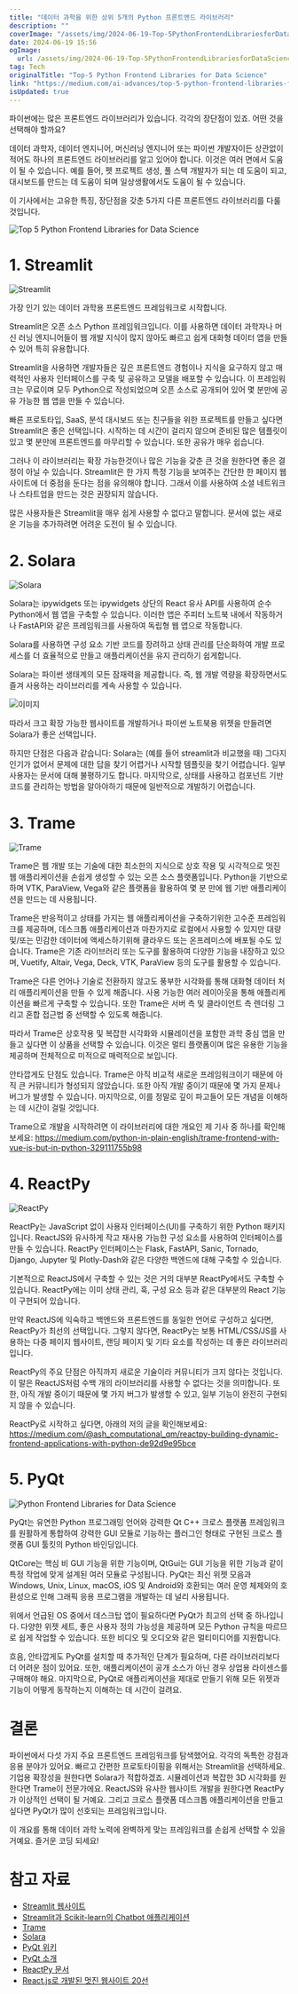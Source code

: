 ```yaml
---
title: "데이터 과학을 위한 상위 5개의 Python 프론트엔드 라이브러리"
description: ""
coverImage: "/assets/img/2024-06-19-Top-5PythonFrontendLibrariesforDataScience_0.png"
date: 2024-06-19 15:56
ogImage:
  url: /assets/img/2024-06-19-Top-5PythonFrontendLibrariesforDataScience_0.png
tag: Tech
originalTitle: "Top-5 Python Frontend Libraries for Data Science"
link: "https://medium.com/ai-advances/top-5-python-frontend-libraries-for-data-science-91261a65e366"
isUpdated: true
---
```


파이썬에는 많은 프론트엔드 라이브러리가 있습니다. 각각의 장단점이 있죠. 어떤 것을 선택해야 할까요?

데이터 과학자, 데이터 엔지니어, 머신러닝 엔지니어 또는 파이썬 개발자이든 상관없이 적어도 하나의 프론트엔드 라이브러리를 알고 있어야 합니다. 이것은 여러 면에서 도움이 될 수 있습니다. 예를 들어, 펫 프로젝트 생성, 풀 스택 개발자가 되는 데 도움이 되고, 대시보드를 만드는 데 도움이 되며 일상생활에서도 도움이 될 수 있습니다.

이 기사에서는 고유한 특징, 장단점을 갖춘 5가지 다른 프론트엔드 라이브러리를 다룰 것입니다.

![Top 5 Python Frontend Libraries for Data Science](/assets/img/2024-06-19-Top-5PythonFrontendLibrariesforDataScience_0.png)

<!-- cozy-coder - 수평 -->

<ins class="adsbygoogle"
     style="display:block"
     data-ad-client="ca-pub-4877378276818686"
     data-ad-slot="1107185301"
     data-ad-format="auto"
     data-full-width-responsive="true"></ins>

<script>
     (adsbygoogle = window.adsbygoogle || []).push({});
</script>

# 1. Streamlit

![Streamlit](/assets/img/2024-06-19-Top-5PythonFrontendLibrariesforDataScience_1.png)

가장 인기 있는 데이터 과학용 프론트엔드 프레임워크로 시작합니다.

Streamlit은 오픈 소스 Python 프레임워크입니다. 이를 사용하면 데이터 과학자나 머신 러닝 엔지니어들이 웹 개발 지식이 많지 않아도 빠르고 쉽게 대화형 데이터 앱을 만들 수 있어 특히 유용합니다.

<!-- cozy-coder - 수평 -->

<ins class="adsbygoogle"
     style="display:block"
     data-ad-client="ca-pub-4877378276818686"
     data-ad-slot="1107185301"
     data-ad-format="auto"
     data-full-width-responsive="true"></ins>

<script>
     (adsbygoogle = window.adsbygoogle || []).push({});
</script>

Streamlit을 사용하면 개발자들은 깊은 프론트엔드 경험이나 지식을 요구하지 않고 매력적인 사용자 인터페이스를 구축 및 공유하고 모델을 배포할 수 있습니다. 이 프레임워크는 무료이며 모두 Python으로 작성되었으며 오픈 소스로 공개되어 있어 몇 분만에 공유 가능한 웹 앱을 만들 수 있습니다.

빠른 프로토타입, SaaS, 분석 대시보드 또는 친구들을 위한 프로젝트를 만들고 싶다면 Streamlit은 좋은 선택입니다. 시작하는 데 시간이 걸리지 않으며 준비된 많은 템플릿이 있고 몇 분만에 프론트엔드를 마무리할 수 있습니다. 또한 공유가 매우 쉽습니다.

그러나 이 라이브러리는 확장 가능한것이나 많은 기능을 갖춘 큰 것을 원한다면 좋은 결정이 아닐 수 있습니다. Streamlit은 한 가지 특정 기능을 보여주는 간단한 한 페이지 웹사이트에 더 중점을 둔다는 점을 유의해야 합니다. 그래서 이를 사용하여 소셜 네트워크나 스타트업을 만드는 것은 권장되지 않습니다.

많은 사용자들은 Streamlit을 매우 쉽게 사용할 수 없다고 말합니다. 문서에 없는 새로운 기능을 추가하려면 어려운 도전이 될 수 있습니다.

<!-- cozy-coder - 수평 -->

<ins class="adsbygoogle"
     style="display:block"
     data-ad-client="ca-pub-4877378276818686"
     data-ad-slot="1107185301"
     data-ad-format="auto"
     data-full-width-responsive="true"></ins>

<script>
     (adsbygoogle = window.adsbygoogle || []).push({});
</script>

# 2. Solara

![Solara](/assets/img/2024-06-19-Top-5PythonFrontendLibrariesforDataScience_2.png)

Solara는 ipywidgets 또는 ipywidgets 상단의 React 유사 API를 사용하여 순수 Python에서 웹 앱을 구축할 수 있습니다. 이러한 앱은 주피터 노트북 내에서 작동하거나 FastAPI와 같은 프레임워크를 사용하여 독립형 웹 앱으로 작동합니다.

Solara를 사용하면 구성 요소 기반 코드를 장려하고 상태 관리를 단순화하여 개발 프로세스를 더 효율적으로 만들고 애플리케이션을 유지 관리하기 쉽게합니다.

<!-- cozy-coder - 수평 -->

<ins class="adsbygoogle"
     style="display:block"
     data-ad-client="ca-pub-4877378276818686"
     data-ad-slot="1107185301"
     data-ad-format="auto"
     data-full-width-responsive="true"></ins>

<script>
     (adsbygoogle = window.adsbygoogle || []).push({});
</script>

Solara는 파이썬 생태계의 모든 잠재력을 제공합니다. 즉, 웹 개발 역량을 확장하면서도 즐겨 사용하는 라이브러리를 계속 사용할 수 있습니다.

![이미지](/assets/img/2024-06-19-Top-5PythonFrontendLibrariesforDataScience_3.png)

따라서 크고 확장 가능한 웹사이트를 개발하거나 파이썬 노트북용 위젯을 만들려면 Solara가 좋은 선택입니다.

하지만 단점은 다음과 같습니다: Solara는 (예를 들어 streamlit과 비교했을 때) 그다지 인기가 없어서 문제에 대한 답을 찾기 어렵거나 시작할 템플릿을 찾기 어렵습니다. 일부 사용자는 문서에 대해 불평하기도 합니다. 마지막으로, 상태를 사용하고 컴포넌트 기반 코드를 관리하는 방법을 알아야하기 때문에 일반적으로 개발하기 어렵습니다.

<!-- cozy-coder - 수평 -->

<ins class="adsbygoogle"
     style="display:block"
     data-ad-client="ca-pub-4877378276818686"
     data-ad-slot="1107185301"
     data-ad-format="auto"
     data-full-width-responsive="true"></ins>

<script>
     (adsbygoogle = window.adsbygoogle || []).push({});
</script>

# 3. Trame

![Trame](/assets/img/2024-06-19-Top-5PythonFrontendLibrariesforDataScience_4.png)

Trame은 웹 개발 또는 기술에 대한 최소한의 지식으로 상호 작용 및 시각적으로 멋진 웹 애플리케이션을 손쉽게 생성할 수 있는 오픈 소스 플랫폼입니다. Python을 기반으로 하며 VTK, ParaView, Vega와 같은 플랫폼을 활용하여 몇 분 만에 웹 기반 애플리케이션을 만드는 데 사용됩니다.

Trame은 반응적이고 상태를 가지는 웹 애플리케이션을 구축하기위한 고수준 프레임워크를 제공하며, 데스크톱 애플리케이션과 마찬가지로 로컬에서 사용할 수 있지만 대량 및/또는 민감한 데이터에 액세스하기위해 클라우드 또는 온프레미스에 배포될 수도 있습니다. Trame은 기존 라이브러리 또는 도구를 활용하여 다양한 기능을 내장하고 있으며, Vuetify, Altair, Vega, Deck, VTK, ParaView 등의 도구를 활용할 수 있습니다.

<!-- cozy-coder - 수평 -->

<ins class="adsbygoogle"
     style="display:block"
     data-ad-client="ca-pub-4877378276818686"
     data-ad-slot="1107185301"
     data-ad-format="auto"
     data-full-width-responsive="true"></ins>

<script>
     (adsbygoogle = window.adsbygoogle || []).push({});
</script>

Trame은 다른 언어나 기술로 전환하지 않고도 풍부한 시각화를 통해 대화형 데이터 처리 애플리케이션을 만들 수 있게 해줍니다. 사용 가능한 여러 레이아웃을 통해 애플리케이션을 빠르게 구축할 수 있습니다. 또한 Trame은 서버 측 및 클라이언트 측 렌더링 그리고 혼합 접근법 중 선택할 수 있도록 해줍니다.

따라서 Trame은 상호작용 및 복잡한 시각화와 시뮬레이션을 포함한 과학 중심 앱을 만들고 싶다면 이 상품을 선택할 수 있습니다. 이것은 멀티 플랫폼이며 많은 유용한 기능을 제공하며 전체적으로 미적으로 매력적으로 보입니다.

안타깝게도 단점도 있습니다. Trame은 아직 비교적 새로운 프레임워크이기 때문에 아직 큰 커뮤니티가 형성되지 않았습니다. 또한 아직 개발 중이기 때문에 몇 가지 문제나 버그가 발생할 수 있습니다. 마지막으로, 이를 정말로 깊이 파고들어 모든 개념을 이해하는 데 시간이 걸릴 것입니다.

Trame으로 개발을 시작하려면 이 라이브러리에 대한 개요인 제 기사 중 하나를 확인해보세요: https://medium.com/python-in-plain-english/trame-frontend-with-vue-js-but-in-python-329111755b98

<!-- cozy-coder - 수평 -->

<ins class="adsbygoogle"
     style="display:block"
     data-ad-client="ca-pub-4877378276818686"
     data-ad-slot="1107185301"
     data-ad-format="auto"
     data-full-width-responsive="true"></ins>

<script>
     (adsbygoogle = window.adsbygoogle || []).push({});
</script>

# 4. ReactPy

![ReactPy](/assets/img/2024-06-19-Top-5PythonFrontendLibrariesforDataScience_5.png)

ReactPy는 JavaScript 없이 사용자 인터페이스(UI)를 구축하기 위한 Python 패키지입니다. ReactJS와 유사하게 작고 재사용 가능한 구성 요소를 사용하여 인터페이스를 만들 수 있습니다. ReactPy 인터페이스는 Flask, FastAPI, Sanic, Tornado, Django, Jupyter 및 Plotly-Dash와 같은 다양한 백엔드에 대해 구축할 수 있습니다.

기본적으로 ReactJS에서 구축할 수 있는 것은 거의 대부분 ReactPy에서도 구축할 수 있습니다. ReactPy에는 이미 상태 관리, 훅, 구성 요소 등과 같은 대부분의 React 기능이 구현되어 있습니다.

<!-- cozy-coder - 수평 -->

<ins class="adsbygoogle"
     style="display:block"
     data-ad-client="ca-pub-4877378276818686"
     data-ad-slot="1107185301"
     data-ad-format="auto"
     data-full-width-responsive="true"></ins>

<script>
     (adsbygoogle = window.adsbygoogle || []).push({});
</script>

만약 ReactJS에 익숙하고 백엔드와 프론트엔드를 동일한 언어로 구성하고 싶다면, ReactPy가 최선의 선택입니다. 그렇지 않다면, ReactPy는 보통 HTML/CSS/JS를 사용하는 다중 페이지 웹사이트, 랜딩 페이지 및 기타 요소를 작성하는 데 좋은 라이브러리입니다.

ReactPy의 주요 단점은 아직까지 새로운 기술이라 커뮤니티가 크지 않다는 것입니다. 이 말은 ReactJS처럼 수백 개의 라이브러리를 사용할 수 없다는 것을 의미합니다. 또한, 아직 개발 중이기 때문에 몇 가지 버그가 발생할 수 있고, 일부 기능이 완전히 구현되지 않을 수 있습니다.

ReactPy로 시작하고 싶다면, 아래의 저의 글을 확인해보세요: https://medium.com/@ash_computational_qm/reactpy-building-dynamic-frontend-applications-with-python-de92d9e95bce

# 5. PyQt

<!-- cozy-coder - 수평 -->

<ins class="adsbygoogle"
     style="display:block"
     data-ad-client="ca-pub-4877378276818686"
     data-ad-slot="1107185301"
     data-ad-format="auto"
     data-full-width-responsive="true"></ins>

<script>
     (adsbygoogle = window.adsbygoogle || []).push({});
</script>

![Python Frontend Libraries for Data Science](/assets/img/2024-06-19-Top-5PythonFrontendLibrariesforDataScience_6.png)

PyQt는 유연한 Python 프로그래밍 언어와 강력한 Qt C++ 크로스 플랫폼 프레임워크를 원활하게 통합하여 강력한 GUI 모듈로 기능하는 플러그인 형태로 구현된 크로스 플랫폼 GUI 툴킷의 Python 바인딩입니다.

QtCore는 핵심 비 GUI 기능을 위한 기능이며, QtGui는 GUI 기능을 위한 기능과 같이 특정 작업에 맞게 설계된 여러 모듈로 구성됩니다. PyQt는 최신 위젯 모음과 Windows, Unix, Linux, macOS, iOS 및 Android와 호환되는 여러 운영 체제와의 호환성으로 인해 그래픽 응용 프로그램을 개발하는 데 널리 사용됩니다.

위에서 언급된 OS 중에서 데스크탑 앱이 필요하다면 PyQt가 최고의 선택 중 하나입니다. 다양한 위젯 세트, 좋은 사용자 정의 가능성을 제공하며 모든 Python 규칙을 따르므로 쉽게 작업할 수 있습니다. 또한 비디오 및 오디오와 같은 멀티미디어를 지원합니다.

<!-- cozy-coder - 수평 -->

<ins class="adsbygoogle"
     style="display:block"
     data-ad-client="ca-pub-4877378276818686"
     data-ad-slot="1107185301"
     data-ad-format="auto"
     data-full-width-responsive="true"></ins>

<script>
     (adsbygoogle = window.adsbygoogle || []).push({});
</script>

흐음, 안타깝게도 PyQt를 설치할 때 추가적인 단계가 필요하며, 다른 라이브러리보다 더 어려운 점이 있어요. 또한, 애플리케이션이 공개 소스가 아닌 경우 상업용 라이센스를 구매해야 해요. 마지막으로, PyQt로 애플리케이션을 제대로 만들기 위해 모든 위젯과 기능이 어떻게 동작하는지 이해하는 데 시간이 걸려요.

# 결론

파이썬에서 다섯 가지 주요 프론트엔드 프레임워크를 탐색했어요. 각각의 독특한 강점과 응용 분야가 있어요. 빠르고 간편한 프로토타이핑을 위해서는 Streamlit을 선택하세요. 기업용 확장성을 원한다면 Solara가 적합하겠죠. 시뮬레이션과 복잡한 3D 시각화를 원한다면 Trame이 전문가에요. ReactJS와 유사한 웹사이트 개발을 원한다면 ReactPy가 이상적인 선택이 될 거예요. 그리고 크로스 플랫폼 데스크톱 애플리케이션을 만들고 싶다면 PyQt가 많이 선호되는 프레임워크입니다.

이 개요를 통해 데이터 과학 노력에 완벽하게 맞는 프레임워크를 손쉽게 선택할 수 있을 거예요. 즐거운 코딩 되세요!

<!-- cozy-coder - 수평 -->

<ins class="adsbygoogle"
     style="display:block"
     data-ad-client="ca-pub-4877378276818686"
     data-ad-slot="1107185301"
     data-ad-format="auto"
     data-full-width-responsive="true"></ins>

<script>
     (adsbygoogle = window.adsbygoogle || []).push({});
</script>

# 참고 자료

- [Streamlit 웹사이트](https://streamlit.io)
- [Streamlit과 Scikit-learn의 Chatbot 애플리케이션](https://blog.streamlit.io/building-a-streamlit-and-scikit-learn-app-with-chatgpt/)
- [Trame](https://kitware.github.io/trame/)
- [Solara](https://solara.dev)
- [PyQt 위키](https://wiki.python.org/moin/PyQt)
- [PyQt 소개](https://www.tutorialspoint.com/pyqt/pyqt_introduction.htm)
- [ReactPy 문서](https://reactpy.dev/docs/index.html)
- [React.js로 개발된 멋진 웹사이트 20선](https://dev.to/davidepacilio/20-awesome-websites-built-with-react-js-3ik8)
